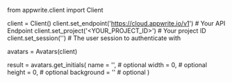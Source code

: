 from appwrite.client import Client

client = Client()
client.set_endpoint('https://cloud.appwrite.io/v1') # Your API Endpoint
client.set_project('<YOUR_PROJECT_ID>') # Your project ID
client.set_session('') # The user session to authenticate with

avatars = Avatars(client)

result = avatars.get_initials(
    name = '<NAME>', # optional
    width = 0, # optional
    height = 0, # optional
    background = '' # optional
)
